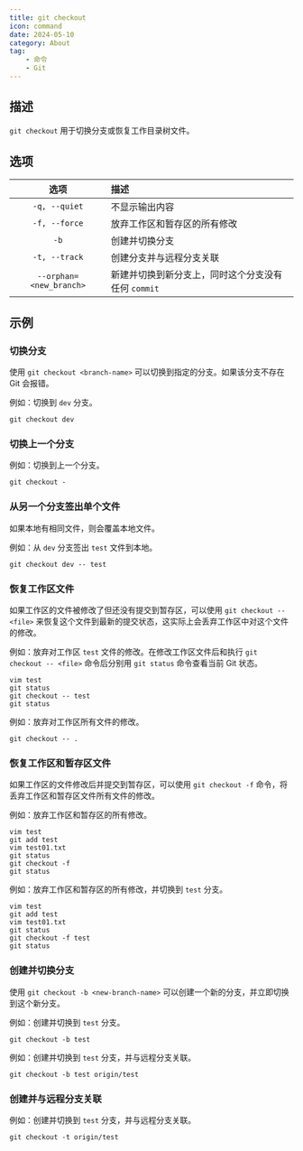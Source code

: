 ```yaml
---
title: git checkout
icon: command
date: 2024-05-10
category: About
tag:
    - 命令
    - Git
---
```


## 描述

`git checkout` 用于切换分支或恢复工作目录树文件。

## 选项

|  选项  |  描述  |
|  :----:  |  :----  |
|  `-q, --quiet`  |  不显示输出内容  |
|  `-f, --force`  |  放弃工作区和暂存区的所有修改  |
|  `-b`  |  创建并切换分支  |
|  `-t, --track`  |  创建分支并与远程分支关联  |
|  `--orphan=<new_branch>`  |  新建并切换到新分支上，同时这个分支没有任何 `commit`  |

## 示例

### 切换分支

使用 `git checkout <branch-name>` 可以切换到指定的分支。如果该分支不存在 Git 会报错。

例如：切换到 `dev` 分支。

```shell
git checkout dev
```

### 切换上一个分支

例如：切换到上一个分支。

```shell
git checkout -
```

### 从另一个分支签出单个文件

如果本地有相同文件，则会覆盖本地文件。

例如：从 `dev` 分支签出 `test` 文件到本地。

```shell
git checkout dev -- test
```

### 恢复工作区文件

如果工作区的文件被修改了但还没有提交到暂存区，可以使用 `git checkout -- <file>` 来恢复这个文件到最新的提交状态，这实际上会丢弃工作区中对这个文件的修改。

例如：放弃对工作区 `test` 文件的修改。在修改工作区文件后和执行 `git checkout -- <file>` 命令后分别用 `git status` 命令查看当前 Git 状态。

```shell
vim test
git status
git checkout -- test
git status
```

例如：放弃对工作区所有文件的修改。

```shell
git checkout -- .
```

### 恢复工作区和暂存区文件

如果工作区的文件修改后并提交到暂存区，可以使用 `git checkout -f` 命令，将丢弃工作区和暂存区文件所有文件的修改。

例如：放弃工作区和暂存区的所有修改。

```shell
vim test
git add test
vim test01.txt
git status
git checkout -f
git status
```

例如：放弃工作区和暂存区的所有修改，并切换到 `test` 分支。

```shell
vim test
git add test
vim test01.txt
git status
git checkout -f test
git status
```

### 创建并切换分支

使用 `git checkout -b <new-branch-name>` 可以创建一个新的分支，并立即切换到这个新分支。

例如：创建并切换到 `test` 分支。

```shell
git checkout -b test
```

例如：创建并切换到 `test` 分支，并与远程分支关联。

```shell
git checkout -b test origin/test
```

### 创建并与远程分支关联

例如：创建并切换到 `test` 分支，并与远程分支关联。

```shell
git checkout -t origin/test
```
